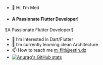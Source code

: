 - 👋 Hi, I’m Med
- #### A Passionate Flutter Developer!
![A Passionate Flutter Developer!]
- 👀 I’m interested in Dart/Flutter
- 🌱 I’m currently learning clean Architecture
- 📫 How to reach me m_fliti@estin.dz
- [![Anurag's GitHub stats](https://github-readme-stats.vercel.app/api?username=Mohammed)](https://github.com/anuraghazra/github-readme-stats)

